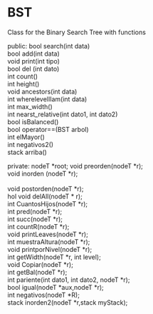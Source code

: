 # BST

Class for the Binary Search Tree with functions


public:
 bool search(int data) <br />
    bool add(int data)<br />
    void print(int tipo)<br />
    bool del (int dato)<br />
    int count()<br />
    int height()<br />
    void ancestors(int data)<br />
    int wherelevelIIam(int data)<br />
    int max_width()<br />
    int nearst_relative(int dato1, int dato2)<br />
    bool isBalanced()<br />
    bool operator==(BST arbol)<br />
    int elMayor()<br />
    int negativos2()<br />
    stack<int> arriba()<br />
    
    
  private:
    nodeT *root;
    void preorden(nodeT *r);<br />
    void inorden (nodeT *r); <br />     
    void postorden(nodeT *r);<br />hol
    void delAll(nodeT * r);<br />
    int CuantosHijos(nodeT *r);<br />
    int pred(nodeT *r);<br />
    int succ(nodeT *r);<br />
    int countR(nodeT *r);<br />
    void printLeaves(nodeT *r);<br />
    int muestraAltura(nodeT *r);<br />
    void printporNivel(nodeT *r);<br />
    int getWidth(nodeT *r, int level);<br />
    void Copiar(nodeT *r);<br />
    int getBal(nodeT *r);<br />
    int pariente(int dato1, int dato2, nodeT *r);<br />
    bool igual(nodeT *aux,nodeT *r);<br />
    int negativos(nodeT *R);<br />
    stack<int> inorden2(nodeT *r,stack<int> myStack);<br />
